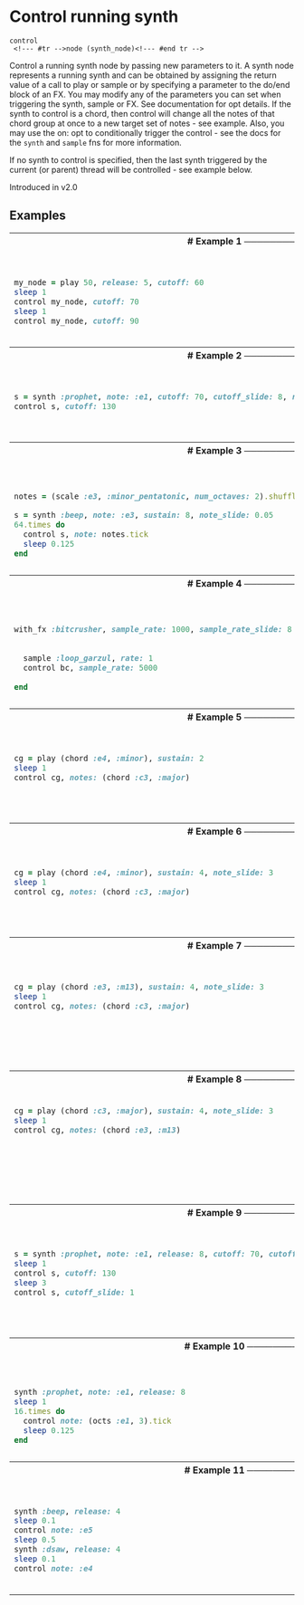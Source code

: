 # Control running synth

```
control 
 <!--- #tr -->node (synth_node)<!--- #end tr -->
```


Control a running synth node by passing new parameters to it. A synth node represents a running synth and can be obtained by assigning the return value of a call to play or sample or by specifying a parameter to the do/end block of an FX. You may modify any of the parameters you can set when triggering the synth, sample or FX. See documentation for opt details. If the synth to control is a chord, then control will change all the notes of that chord group at once to a new target set of notes - see example. Also, you may use the on: opt to conditionally trigger the control - see the docs for the `synth` and `sample` fns for more information.

If no synth to control is specified, then the last synth triggered by the current (or parent) thread will be controlled - see example below.

Introduced in v2.0

## Examples

<table class="examples">
<tr>
<th colspan="2" class="even head"># Example 1 ──────────────────────────────────────────────────────</th>
</tr>
<tr>
<td class="even">

```ruby


my_node = play 50, release: 5, cutoff: 60
sleep 1
control my_node, cutoff: 70
sleep 1
control my_node, cutoff: 90



```

</td>
<td class="even">

<!--- #tr -->
```ruby
# Basic control
 
# play note 50 with release of 5 and cutoff of 60. Assign return value to variable my_node
# Sleep for a second
# Now modify cutoff from 60 to 70, sound is still playing
# Sleep for another second
# Now modify cutoff from 70 to 90, sound is still playing



```
<!--- #end tr -->

</td>
</tr>
<tr>
<th colspan="2" class="odd head"># Example 2 ──────────────────────────────────────────────────────</th>
</tr>
<tr>
<td class="odd">

```ruby


s = synth :prophet, note: :e1, cutoff: 70, cutoff_slide: 8, release: 8
control s, cutoff: 130
                      



```

</td>
<td class="odd">

<!--- #tr -->
```ruby
# Combining control with slide opts allows you to create nice transitions.
 
# start synth and specify slide time for cutoff opt
# Change the cutoff value with a control.
# Cutoff will now slide over 8 beats from 70 to 130



```
<!--- #end tr -->

</td>
</tr>
<tr>
<th colspan="2" class="even head"># Example 3 ──────────────────────────────────────────────────────</th>
</tr>
<tr>
<td class="even">

```ruby


notes = (scale :e3, :minor_pentatonic, num_octaves: 2).shuffle

s = synth :beep, note: :e3, sustain: 8, note_slide: 0.05
64.times do
  control s, note: notes.tick                           
  sleep 0.125
end


```

</td>
<td class="even">

<!--- #tr -->
```ruby
# Use a short slide time and many controls to create a sliding melody
 
# get a random ordering of a scale
 
# Start our synth running with a long sustain and short note slide time
 
# Keep quickly changing the note by ticking through notes repeatedly
 
 



```
<!--- #end tr -->

</td>
</tr>
<tr>
<th colspan="2" class="odd head"># Example 4 ──────────────────────────────────────────────────────</th>
</tr>
<tr>
<td class="odd">

```ruby


with_fx :bitcrusher, sample_rate: 1000, sample_rate_slide: 8 do |bc|
                                                                    
                                                                    
  sample :loop_garzul, rate: 1
  control bc, sample_rate: 5000                                     
                                                                    
end


```

</td>
<td class="odd">

<!--- #tr -->
```ruby
# Controlling FX
 
# Start FX but also use the handy || goalposts
# to grab a handle on the running FX. We can call
# our handle anything we want. Here we've called it bc
 
# We can use our handle bc now just like we used s in the
# previous example to modify the FX as it runs.
 



```
<!--- #end tr -->

</td>
</tr>
<tr>
<th colspan="2" class="even head"># Example 5 ──────────────────────────────────────────────────────</th>
</tr>
<tr>
<td class="even">

```ruby


cg = play (chord :e4, :minor), sustain: 2 
sleep 1
control cg, notes: (chord :c3, :major)    
                                          
                                          



```

</td>
<td class="even">

<!--- #tr -->
```ruby
# Controlling chords
 
# start a chord
 
# transition to new chord.
# Each note in the original chord is mapped onto
# the equivalent in the new chord.



```
<!--- #end tr -->

</td>
</tr>
<tr>
<th colspan="2" class="odd head"># Example 6 ──────────────────────────────────────────────────────</th>
</tr>
<tr>
<td class="odd">

```ruby


cg = play (chord :e4, :minor), sustain: 4, note_slide: 3 
sleep 1
control cg, notes: (chord :c3, :major)                   
                                                         
                                                         



```

</td>
<td class="odd">

<!--- #tr -->
```ruby
# Sliding between chords
 
# start a chord
 
# slide to new chord.
# Each note in the original chord is mapped onto
# the equivalent in the new chord.



```
<!--- #end tr -->

</td>
</tr>
<tr>
<th colspan="2" class="even head"># Example 7 ──────────────────────────────────────────────────────</th>
</tr>
<tr>
<td class="even">

```ruby


cg = play (chord :e3, :m13), sustain: 4, note_slide: 3 
sleep 1
control cg, notes: (chord :c3, :major)                   
                                                         
                                                         
                                                         
                                                         



```

</td>
<td class="even">

<!--- #tr -->
```ruby
# Sliding from a larger to smaller chord
 
# start a chord with 7 notes
 
# slide to new chord with fewer notes (3)
# Each note in the original chord is mapped onto
# the equivalent in the new chord using ring-like indexing.
# This means that the 4th note in the original chord will
# be mapped onto the 1st note in the second chord and so-on.



```
<!--- #end tr -->

</td>
</tr>
<tr>
<th colspan="2" class="odd head"># Example 8 ──────────────────────────────────────────────────────</th>
</tr>
<tr>
<td class="odd">

```ruby

cg = play (chord :c3, :major), sustain: 4, note_slide: 3 
sleep 1
control cg, notes: (chord :e3, :m13)                    
                                                         
                                                         
                                                         
                                                         
                                                         



```

</td>
<td class="odd">

<!--- #tr -->
```ruby
# Sliding from a smaller to larger chord
# start a chord with 3 notes
 
# slide to new chord with more notes (7)
# Each note in the original chord is mapped onto
# the equivalent in the new chord.
# This means that the 4th note in the new chord
# will not sound as there is no 4th note in the
# original chord.



```
<!--- #end tr -->

</td>
</tr>
<tr>
<th colspan="2" class="even head"># Example 9 ──────────────────────────────────────────────────────</th>
</tr>
<tr>
<td class="even">

```ruby


s = synth :prophet, note: :e1, release: 8, cutoff: 70, cutoff_slide: 8
sleep 1                                                               
control s, cutoff: 130                                                
sleep 3                                                               
control s, cutoff_slide: 1                                            
                                                                      
                                                                      



```

</td>
<td class="even">

<!--- #tr -->
```ruby
# Changing the slide rate
 
# Start a synth playing with a long cutoff slide
# wait a beat
# change the cutoff so it starts sliding slowly
# wait for 3 beats
# Change the cutoff_slide - the cutoff now slides more quickly to 130
# it will now take 1 beat to slide from its *current* value
# (somewhere between 70 and 130) to 130



```
<!--- #end tr -->

</td>
</tr>
<tr>
<th colspan="2" class="odd head"># Example 10 ──────────────────────────────────────────────────────</th>
</tr>
<tr>
<td class="odd">

```ruby


synth :prophet, note: :e1, release: 8                                 
sleep 1
16.times do
  control note: (octs :e1, 3).tick                                    
  sleep 0.125                                                         
end


```

</td>
<td class="odd">

<!--- #tr -->
```ruby
# Controlling the last triggered synth
 
# Every time a synth is triggered, Sonic Pi automatically remembers the node
 
 
# This means we don't need to use an explicit variable to control the synth
# we last triggered.
 



```
<!--- #end tr -->

</td>
</tr>
<tr>
<th colspan="2" class="even head"># Example 11 ──────────────────────────────────────────────────────</th>
</tr>
<tr>
<td class="even">

```ruby


synth :beep, release: 4                 
sleep 0.1
control note: :e5                       
sleep 0.5
synth :dsaw, release: 4                 
sleep 0.1
control note: :e4                       



```

</td>
<td class="even">

<!--- #tr -->
```ruby
# Controlling multiple synths without variables
 
# Trigger a beep synth
 
# Control last triggered synth (:beep)
 
# Next, trigger a dsaw synth
 
# Control last triggered synth (:dsaw)



```
<!--- #end tr -->

</td>
</tr>
</table>

